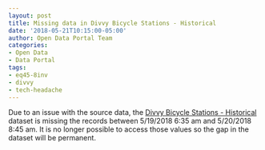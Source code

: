 ```yaml
---
layout: post
title: Missing data in Divvy Bicycle Stations - Historical
date: '2018-05-21T10:15:00-05:00'
author: Open Data Portal Team
categories:
- Open Data
- Data Portal
tags:
- eq45-8inv
- divvy
- tech-headache
---
```

Due to an issue with the source data, the [Divvy Bicycle Stations - Historical](https://data.cityofchicago.org/d/eq45-8inv) dataset is missing the records between 5/19/2018 6:35 am and 5/20/2018 8:45 am. It is no longer possible to access those values so the gap in the dataset will be permanent.
